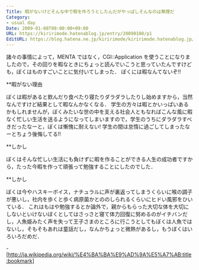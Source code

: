 ```yaml
---
Title: 暇がないけどそんな中で暇を作ろうとしたんだがやっぱしそんなのは無理だ
Category:
- usual day
Date: 2009-01-08T00:00:00+09:00
URL: https://kiririmode.hatenablog.jp/entry/20090108/p1
EditURL: https://blog.hatena.ne.jp/kiririmode/kiririmode.hatenablog.jp/atom/entry/8454420450078213638
---
```



諸々の事情によって，MENTA ではなく，CGI::Application を使うことになりましたので，その回りを暇なときにちょっと読んでいこうと思っていたんですけども，ぼくはものすごいことに気付いてしまった．
ぼくには暇なんてないぞ!!

**暇がない理由

ぼくは暇があると飲んだり食べたり寝たりダラダラしたりし始めますから，当然なんですけど結果として暇なんかなくなる．
学生の方々は暇とかいっぱいあるかもしれませんが，ぼくみたいな世の中を支える社会人ともなればこんな風に暇なく忙しい生活を送るようになってしまいますので，学生のうちにダラダラすべきだったなーと，ぼくは慚愧に耐えない! 
学生の間は怠惰に過ごしてしまったなーとちょう後悔してる!!

**しかし

ぼくはそんな忙しい生活にも負けずに暇を作ることができる人生の成功者ですから，たった今暇を作って頑張って勉強することにしたのでした．

**しかし

ぼくは今やハスキーボイス，ナチュラルに声が裏返ってしまうくらいに喉の調子が悪いし，社内を歩くと歩く病原菌かとののしられるくらいにヒドい風邪をひいている．
これはもはや勉強するとか論外で，親からもらった大切な体を大切にしないといけないぼくとしてはさっさと寝て体力回復に努めるのがイチバンだし，人魚姫みたく声を失って王子さまのところに行こうとしてもぼくは人魚ではないし，そもそもあれは童話だし，なんかちょっと微熱があるし，もうぼくはいろいろだめだ．

-[http://ja.wikipedia.org/wiki/%E4%BA%BA%E9%AD%9A%E5%A7%AB:title:bookmark]
